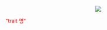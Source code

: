 <p align="center"></p>

 <p align="center"><img src="028methods03.png"></p>

 <span style="color:red">"trait 명"</span>

